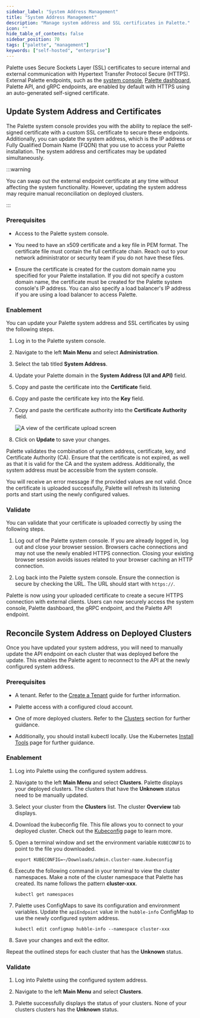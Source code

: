 ```yaml
---
sidebar_label: "System Address Management"
title: "System Address Management"
description: "Manage system address and SSL certificates in Palette."
icon: ""
hide_table_of_contents: false
sidebar_position: 70
tags: ["palette", "management"]
keywords: ["self-hosted", "enterprise"]
---
```


Palette uses Secure Sockets Layer (SSL) certificates to secure internal and external communication with Hypertext
Transfer Protocol Secure (HTTPS). External Palette endpoints, such as the
[system console](../system-management/system-management.md#system-console),
[Palette dashboard](../../getting-started/dashboard.md), Palette API, and gRPC endpoints, are enabled by default with
HTTPS using an auto-generated self-signed certificate.

## Update System Address and Certificates

The Palette system console provides you with the ability to replace the self-signed certificate with a custom SSL
certificate to secure these endpoints. Additionally, you can update the system address, which is the IP address or Fully
Qualified Domain Name (FQDN) that you use to access your Palette installation. The system address and certificates may
be updated simultaneously.

:::warning

You can swap out the external endpoint certificate at any time without affecting the system functionality. However,
updating the system address may require manual reconciliation on deployed clusters.

:::

### Prerequisites

- Access to the Palette system console.

- You need to have an x509 certificate and a key file in PEM format. The certificate file must contain the full
  certificate chain. Reach out to your network administrator or security team if you do not have these files.

- Ensure the certificate is created for the custom domain name you specified for your Palette installation. If you did
  not specify a custom domain name, the certificate must be created for the Palette system console's IP address. You can
  also specify a load balancer's IP address if you are using a load balancer to access Palette.

### Enablement

You can update your Palette system address and SSL certificates by using the following steps.

1. Log in to the Palette system console.

2. Navigate to the left **Main Menu** and select **Administration**.

3. Select the tab titled **System Address**.

4. Update your Palette domain in the **System Address (UI and API)** field.

5. Copy and paste the certificate into the **Certificate** field.

6. Copy and paste the certificate key into the **Key** field.

7. Copy and paste the certificate authority into the **Certificate Authority** field.

   ![A view of the certificate upload screen](/palette_system-management_ssl-certificate-management_system-address.webp)

8. Click on **Update** to save your changes.

Palette validates the combination of system address, certificate, key, and Certificate Authority (CA). Ensure that the
certificate is not expired, as well as that it is valid for the CA and the system address. Additionally, the system
address must be accessible from the system console.

You will receive an error message if the provided values are not valid. Once the certificate is uploaded successfully,
Palette will refresh its listening ports and start using the newly configured values.

### Validate

You can validate that your certificate is uploaded correctly by using the following steps.

1.  Log out of the Palette system console. If you are already logged in, log out and close your browser session.
    Browsers cache connections and may not use the newly enabled HTTPS connection. Closing your existing browser session
    avoids issues related to your browser caching an HTTP connection.

2.  Log back into the Palette system console. Ensure the connection is secure by checking the URL. The URL should start
    with `https://`.

Palette is now using your uploaded certificate to create a secure HTTPS connection with external clients. Users can now
securely access the system console, Palette dashboard, the gRPC endpoint, and the Palette API endpoint.

## Reconcile System Address on Deployed Clusters

Once you have updated your system address, you will need to manually update the API endpoint on each cluster that was
deployed before the update. This enables the Palette agent to reconnect to the API at the newly configured system
address.

### Prerequisites

- A tenant. Refer to the [Create a Tenant](./tenant-management.md#create-a-tenant) guide for further information.

- Palette access with a configured cloud account.

- One of more deployed clusters. Refer to the [Clusters](../../clusters/clusters.md) section for further guidance.

- Additionally, you should install kubectl locally. Use the Kubernetes
  [Install Tools](https://kubernetes.io/docs/tasks/tools/) page for further guidance.

### Enablement

1. Log into Palette using the configured system address.

2. Navigate to the left **Main Menu** and select **Clusters**. Palette displays your deployed clusters. The clusters
   that have the **Unknown** status need to be manually updated.

3. Select your cluster from the **Clusters** list. The cluster **Overview** tab displays.

4. Download the kubeconfig file. This file allows you to connect to your deployed cluster. Check out the
   [Kubeconfig](../../clusters/cluster-management/kubeconfig.md) page to learn more.
5. Open a terminal window and set the environment variable `KUBECONFIG` to point to the file you downloaded.

   ```shell
   export KUBECONFIG=~/Downloads/admin.cluster-name.kubeconfig
   ```

6. Execute the following command in your terminal to view the cluster namespaces. Make a note of the cluster namespace
   that Palette has created. Its name follows the pattern **cluster-xxx**.

   ```shell
   kubectl get namespaces
   ```

7. Palette uses ConfigMaps to save its configuration and environment variables. Update the `apiEndpoint` value in the
   `hubble-info` ConfigMap to use the newly configured system address.

   ```shell
   kubectl edit configmap hubble-info --namespace cluster-xxx
   ```

8. Save your changes and exit the editor.

Repeat the outlined steps for each cluster that has the **Unknown** status.

### Validate

1. Log into Palette using the configured system address.

2. Navigate to the left **Main Menu** and select **Clusters**.

3. Palette successfully displays the status of your clusters. None of your clusters clusters has the **Unknown** status.
